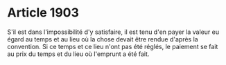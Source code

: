# Article 1903

S'il est dans l'impossibilité d'y satisfaire, il est tenu d'en payer la valeur eu égard au temps et au lieu où la chose devait être rendue d'après la convention.   Si ce temps et ce lieu n'ont pas été réglés, le paiement se fait au prix du temps et du lieu où l'emprunt a été fait.